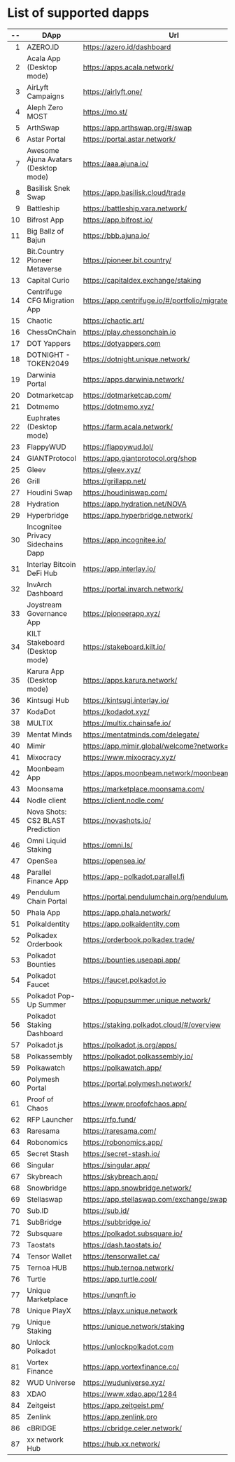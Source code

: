 
# List of supported dapps
| --  |                 DApp                 |                         Url                         |         Tags          |
| --: | ------------------------------------ | --------------------------------------------------- | --------------------- |
|   1 | AZERO.ID                             | https://azero.id/dashboard                          | utilities             |
|   2 | Acala App (Desktop mode)             | https://apps.acala.network/                         | staking               |
|   3 | AirLyft Campaigns                    | https://airlyft.one/                                | social                |
|   4 | Aleph Zero MOST                      | https://mo.st/                                      | bridge,dex            |
|   5 | ArthSwap                             | https://app.arthswap.org/#/swap                     | dex,evm               |
|   6 | Astar Portal                         | https://portal.astar.network/                       | staking               |
|   7 | Awesome Ajuna Avatars (Desktop mode) | https://aaa.ajuna.io/                               | art,gaming            |
|   8 | Basilisk Snek Swap                   | https://app.basilisk.cloud/trade                    | bridge,dex            |
|   9 | Battleship                           | https://battleship.vara.network/                    | gaming                |
|  10 | Bifrost App                          | https://app.bifrost.io/                             | staking               |
|  11 | Big Ballz of Bajun                   | https://bbb.ajuna.io/                               | art,gaming            |
|  12 | Bit.Country Pioneer Metaverse        | https://pioneer.bit.country/                        | art,staking,gaming    |
|  13 | Capital Curio                        | https://capitaldex.exchange/staking                 | staking               |
|  14 | Centrifuge CFG Migration App         | https://app.centrifuge.io/#/portfolio/migrate/cent  | utilities             |
|  15 | Chaotic                              | https://chaotic.art/                                | art                   |
|  16 | ChessOnChain                         | https://play.chessonchain.io                        | gaming                |
|  17 | DOT Yappers                          | https://dotyappers.com                              | social                |
|  18 | DOTNIGHT - TOKEN2049                 | https://dotnight.unique.network/                    | social                |
|  19 | Darwinia Portal                      | https://apps.darwinia.network/                      | utilities             |
|  20 | Dotmarketcap                         | https://dotmarketcap.com/                           | social                |
|  21 | Dotmemo                              | https://dotmemo.xyz/                                | art,social,gaming     |
|  22 | Euphrates (Desktop mode)             | https://farm.acala.network/                         | staking               |
|  23 | FlappyWUD                            | https://flappywud.lol/                              | gaming                |
|  24 | GIANTProtocol                        | https://app.giantprotocol.org/shop                  | utilities             |
|  25 | Gleev                                | https://gleev.xyz/                                  | social                |
|  26 | Grill                                | https://grillapp.net/                               | social                |
|  27 | Houdini Swap                         | https://houdiniswap.com/                            | dex,evm,staking       |
|  28 | Hydration                            | https://app.hydration.net/NOVA                      | bridge,dex,staking    |
|  29 | Hyperbridge                          | https://app.hyperbridge.network/                    | bridge                |
|  30 | Incognitee Privacy Sidechains Dapp   | https://app.incognitee.io/                          | utilities             |
|  31 | Interlay Bitcoin DeFi Hub            | https://app.interlay.io/                            | bridge,staking        |
|  32 | InvArch Dashboard                    | https://portal.invarch.network/                     | staking               |
|  33 | Joystream Governance App             | https://pioneerapp.xyz/                             | governance            |
|  34 | KILT Stakeboard (Desktop mode)       | https://stakeboard.kilt.io/                         | staking               |
|  35 | Karura App (Desktop mode)            | https://apps.karura.network/                        | staking               |
|  36 | Kintsugi Hub                         | https://kintsugi.interlay.io/                       | bridge,staking        |
|  37 | KodaDot                              | https://kodadot.xyz/                                | art                   |
|  38 | MULTIX                               | https://multix.chainsafe.io/                        | utilities             |
|  39 | Mentat Minds                         | https://mentatminds.com/delegate/                   | staking               |
|  40 | Mimir                                | https://app.mimir.global/welcome?network=polkadot   | utilities             |
|  41 | Mixocracy                            | https://www.mixocracy.xyz/                          | utilities,governance  |
|  42 | Moonbeam App                         | https://apps.moonbeam.network/moonbeam              | staking,utilities,evm |
|  43 | Moonsama                             | https://marketplace.moonsama.com/                   | art,evm               |
|  44 | Nodle client                         | https://client.nodle.com/                           | utilities             |
|  45 | Nova Shots: CS2 BLAST Prediction     | https://novashots.io/                               | gaming                |
|  46 | Omni Liquid Staking                  | https://omni.ls/                                    | staking,evm           |
|  47 | OpenSea                              | https://opensea.io/                                 | art,evm               |
|  48 | Parallel Finance App                 | https://app-polkadot.parallel.fi                    | utilities             |
|  49 | Pendulum Chain Portal                | https://portal.pendulumchain.org/pendulum/dashboard | utilities,staking     |
|  50 | Phala App                            | https://app.phala.network/                          | staking               |
|  51 | PolkaIdentity                        | https://app.polkaidentity.com                       | social,utilities      |
|  52 | Polkadex Orderbook                   | https://orderbook.polkadex.trade/                   | dex,utilities         |
|  53 | Polkadot Bounties                    | https://bounties.usepapi.app/                       | utilities,governance  |
|  54 | Polkadot Faucet                      | https://faucet.polkadot.io                          | utilities             |
|  55 | Polkadot Pop-Up Summer               | https://popupsummer.unique.network/                 | social                |
|  56 | Polkadot Staking Dashboard           | https://staking.polkadot.cloud/#/overview           | staking,utilities     |
|  57 | Polkadot.js                          | https://polkadot.js.org/apps/                       | utilities             |
|  58 | Polkassembly                         | https://polkadot.polkassembly.io/                   | governance            |
|  59 | Polkawatch                           | https://polkawatch.app/                             | utilities             |
|  60 | Polymesh Portal                      | https://portal.polymesh.network/                    | utilities,staking     |
|  61 | Proof of Chaos                       | https://www.proofofchaos.app/                       | art,governance        |
|  62 | RFP Launcher                         | https://rfp.fund/                                   | governance            |
|  63 | Raresama                             | https://raresama.com/                               | art,evm               |
|  64 | Robonomics                           | https://robonomics.app/                             | utilities             |
|  65 | Secret Stash                         | https://secret-stash.io/                            | art                   |
|  66 | Singular                             | https://singular.app/                               | art                   |
|  67 | Skybreach                            | https://skybreach.app/                              | evm,gaming            |
|  68 | Snowbridge                           | https://app.snowbridge.network/                     | bridge                |
|  69 | Stellaswap                           | https://app.stellaswap.com/exchange/swap            | bridge,dex,evm        |
|  70 | Sub.ID                               | https://sub.id/                                     | utilities             |
|  71 | SubBridge                            | https://subbridge.io/                               | bridge,evm            |
|  72 | Subsquare                            | https://polkadot.subsquare.io/                      | governance            |
|  73 | Taostats                             | https://dash.taostats.io/                           | staking               |
|  74 | Tensor Wallet                        | https://tensorwallet.ca/                            | utilities,staking     |
|  75 | Ternoa HUB                           | https://hub.ternoa.network/                         | staking               |
|  76 | Turtle                               | https://app.turtle.cool/                            | bridge                |
|  77 | Unique Marketplace                   | https://unqnft.io                                   | gaming,art            |
|  78 | Unique PlayX                         | https://playx.unique.network                        | gaming                |
|  79 | Unique Staking                       | https://unique.network/staking                      | staking               |
|  80 | Unlock Polkadot                      | https://unlockpolkadot.com                          | social                |
|  81 | Vortex Finance                       | https://app.vortexfinance.co/                       | evm,utilities         |
|  82 | WUD Universe                         | https://wuduniverse.xyz/                            | gaming,social         |
|  83 | XDAO                                 | https://www.xdao.app/1284                           | bridge,dex,evm        |
|  84 | Zeitgeist                            | https://app.zeitgeist.pm/                           | utilities             |
|  85 | Zenlink                              | https://app.zenlink.pro                             | dex                   |
|  86 | cBRIDGE                              | https://cbridge.celer.network/                      | dex,evm               |
|  87 | xx network Hub                       | https://hub.xx.network/                             | utilities             |
